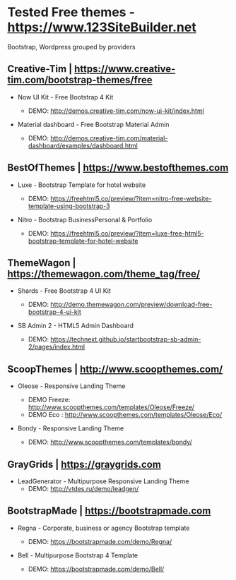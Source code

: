 # Tested Free themes - https://www.123SiteBuilder.net 
Bootstrap, Wordpress grouped by providers

## Creative-Tim | https://www.creative-tim.com/bootstrap-themes/free

* Now UI Kit - Free Bootstrap 4 Kit
    * DEMO: http://demos.creative-tim.com/now-ui-kit/index.html

* Material dashboard - Free Bootstrap Material Admin
    * DEMO: http://demos.creative-tim.com/material-dashboard/examples/dashboard.html

## BestOfThemes | https://www.bestofthemes.com

* Luxe - Bootstrap Template for hotel website
    * DEMO: https://freehtml5.co/preview/?item=nitro-free-website-template-using-bootstrap-3

* Nitro - Bootstrap BusinessPersonal & Portfolio
    * DEMO: https://freehtml5.co/preview/?item=luxe-free-html5-bootstrap-template-for-hotel-website
    
## ThemeWagon | https://themewagon.com/theme_tag/free/

* Shards - Free Bootstrap 4 UI Kit
    * DEMO: http://demo.themewagon.com/preview/download-free-bootstrap-4-ui-kit

* SB Admin 2 - HTML5 Admin Dashboard
    * DEMO: https://technext.github.io/startbootstrap-sb-admin-2/pages/index.html

## ScoopThemes | http://www.scoopthemes.com/

* Oleose - Responsive Landing Theme
    * DEMO Freeze: http://www.scoopthemes.com/templates/Oleose/Freeze/
    * DEMO Eco   : http://www.scoopthemes.com/templates/Oleose/Eco/

* Bondy - Responsive Landing Theme
    * DEMO: http://www.scoopthemes.com/templates/bondy/

## GrayGrids | https://graygrids.com

* LeadGenerator - Multipurpose Responsive Landing Theme
    * DEMO: http://vtdes.ru/demo/leadgen/

## BootstrapMade | https://bootstrapmade.com

* Regna - Corporate, business or agency Bootstrap template
    * DEMO: https://bootstrapmade.com/demo/Regna/

* Bell - Multipurpose Bootstrap 4 Template
    * DEMO: https://bootstrapmade.com/demo/Bell/

        



